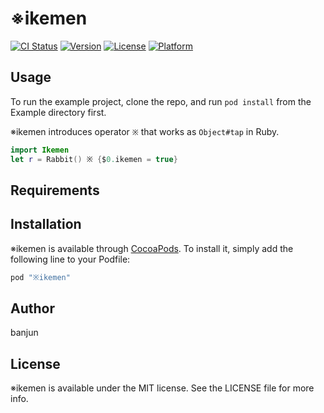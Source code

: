 # ※ikemen

[![CI Status](http://img.shields.io/travis/banjun/※ikemen.svg?style=flat)](https://travis-ci.org/banjun/※ikemen)
[![Version](https://img.shields.io/cocoapods/v/※ikemen.svg?style=flat)](http://cocoapods.org/pods/※ikemen)
[![License](https://img.shields.io/cocoapods/l/※ikemen.svg?style=flat)](http://cocoapods.org/pods/※ikemen)
[![Platform](https://img.shields.io/cocoapods/p/※ikemen.svg?style=flat)](http://cocoapods.org/pods/※ikemen)

## Usage

To run the example project, clone the repo, and run `pod install` from the Example directory first.

※ikemen introduces operator `※` that works as `Object#tap` in Ruby.

```swift
import Ikemen
let r = Rabbit() ※ {$0.ikemen = true}
```

## Requirements

## Installation

※ikemen is available through [CocoaPods](http://cocoapods.org). To install
it, simply add the following line to your Podfile:

```ruby
pod "※ikemen"
```

## Author

banjun

## License

※ikemen is available under the MIT license. See the LICENSE file for more info.
